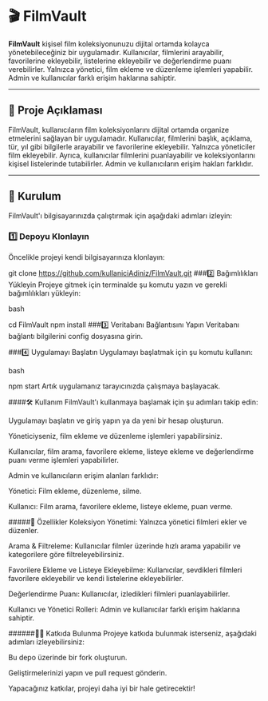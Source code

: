 # 🎬 FilmVault

**FilmVault** kişisel film koleksiyonunuzu dijital ortamda kolayca yönetebileceğiniz bir uygulamadır. Kullanıcılar, filmlerini arayabilir, favorilerine ekleyebilir, listelerine ekleyebilir ve değerlendirme puanı verebilirler. Yalnızca yönetici, film ekleme ve düzenleme işlemleri yapabilir. Admin ve kullanıcılar farklı erişim haklarına sahiptir.

---

## 📜 Proje Açıklaması

FilmVault, kullanıcıların film koleksiyonlarını dijital ortamda organize etmelerini sağlayan bir uygulamadır. Kullanıcılar, filmlerini başlık, açıklama, tür, yıl gibi bilgilerle arayabilir ve favorilerine ekleyebilir. Yalnızca yöneticiler film ekleyebilir. Ayrıca, kullanıcılar filmlerini puanlayabilir ve koleksiyonlarını kişisel listelerinde tutabilirler. Admin ve kullanıcıların erişim hakları farklıdır.

---

## 🚀 Kurulum

FilmVault'ı bilgisayarınızda çalıştırmak için aşağıdaki adımları izleyin:

### 1️⃣ Depoyu Klonlayın

Öncelikle projeyi kendi bilgisayarınıza klonlayın:


git clone https://github.com/kullaniciAdiniz/FilmVault.git
###2️⃣ Bağımlılıkları Yükleyin
Projeye gitmek için terminalde şu komutu yazın ve gerekli bağımlılıkları yükleyin:

bash

cd FilmVault
npm install
###3️⃣ Veritabanı Bağlantısını Yapın
Veritabanı bağlantı bilgilerini config dosyasına girin.

###4️⃣ Uygulamayı Başlatın
Uygulamayı başlatmak için şu komutu kullanın:

bash

npm start
Artık uygulamanız tarayıcınızda çalışmaya başlayacak.

####🛠️ Kullanım
FilmVault'ı kullanmaya başlamak için şu adımları takip edin:

Uygulamayı başlatın ve giriş yapın ya da yeni bir hesap oluşturun.

Yöneticiyseniz, film ekleme ve düzenleme işlemleri yapabilirsiniz.

Kullanıcılar, film arama, favorilere ekleme, listeye ekleme ve değerlendirme puanı verme işlemleri yapabilirler.

Admin ve kullanıcıların erişim alanları farklıdır:

Yönetici: Film ekleme, düzenleme, silme.

Kullanıcı: Film arama, favorilere ekleme, listeye ekleme, puan verme.

#####📌 Özellikler
Koleksiyon Yönetimi: Yalnızca yönetici filmleri ekler ve düzenler.

Arama & Filtreleme: Kullanıcılar filmler üzerinde hızlı arama yapabilir ve kategorilere göre filtreleyebilirsiniz.

Favorilere Ekleme ve Listeye Ekleyebilme: Kullanıcılar, sevdikleri filmleri favorilere ekleyebilir ve kendi listelerine ekleyebilirler.

Değerlendirme Puanı: Kullanıcılar, izledikleri filmleri puanlayabilirler.

Kullanıcı ve Yönetici Rolleri: Admin ve kullanıcılar farklı erişim haklarına sahiptir.

######🧑‍💻 Katkıda Bulunma
Projeye katkıda bulunmak isterseniz, aşağıdaki adımları izleyebilirsiniz:

Bu depo üzerinde bir fork oluşturun.

Geliştirmelerinizi yapın ve pull request gönderin.

Yapacağınız katkılar, projeyi daha iyi bir hale getirecektir!
